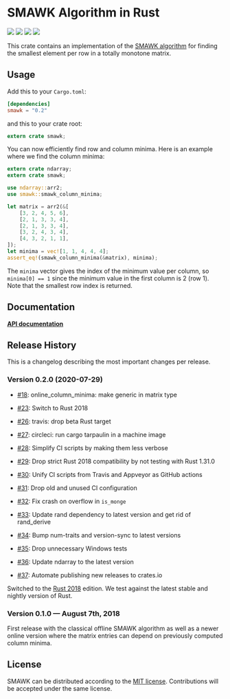 # SMAWK Algorithm in Rust

[![](https://github.com/mgeisler/smawk/workflows/build/badge.svg)][build-status]
[![](https://codecov.io/gh/mgeisler/smawk/branch/master/graph/badge.svg)][codecov]
[![](https://img.shields.io/crates/v/smawk.svg)][crates-io]
[![](https://docs.rs/smawk/badge.svg)][api-docs]

This crate contains an implementation of the [SMAWK algorithm][smawk]
for finding the smallest element per row in a totally monotone matrix.

## Usage

Add this to your `Cargo.toml`:
```toml
[dependencies]
smawk = "0.2"
```
and this to your crate root:
```rust
extern crate smawk;
```

You can now efficiently find row and column minima. Here is an example
where we find the column minima:

```rust
extern crate ndarray;
extern crate smawk;

use ndarray::arr2;
use smawk::smawk_column_minima;

let matrix = arr2(&[
    [3, 2, 4, 5, 6],
    [2, 1, 3, 3, 4],
    [2, 1, 3, 3, 4],
    [3, 2, 4, 3, 4],
    [4, 3, 2, 1, 1],
]);
let minima = vec![1, 1, 4, 4, 4];
assert_eq!(smawk_column_minima(&matrix), minima);
```

The `minima` vector gives the index of the minimum value per column,
so `minima[0] == 1` since the minimum value in the first column is 2
(row 1). Note that the smallest row index is returned.

## Documentation

**[API documentation][api-docs]**

## Release History

This is a changelog describing the most important changes per release.

### Version 0.2.0 (2020-07-29)

* [#18](https://github.com/mgeisler/smawk/pull/18): online_column_minima: make generic in matrix type

* [#23](https://github.com/mgeisler/smawk/pull/23): Switch to Rust 2018

* [#26](https://github.com/mgeisler/smawk/pull/26): travis: drop beta Rust target

* [#27](https://github.com/mgeisler/smawk/pull/27): circleci: run cargo tarpaulin in a machine image

* [#28](https://github.com/mgeisler/smawk/pull/28): Simplify CI scripts by making them less verbose

* [#29](https://github.com/mgeisler/smawk/pull/29): Drop strict Rust 2018 compatibility by not testing with Rust 1.31.0

* [#30](https://github.com/mgeisler/smawk/pull/30): Unify CI scripts from Travis and Appveyor as GitHub actions

* [#31](https://github.com/mgeisler/smawk/pull/31): Drop old and unused CI configuration

* [#32](https://github.com/mgeisler/smawk/pull/32): Fix crash on overflow in `is_monge`

* [#33](https://github.com/mgeisler/smawk/pull/33): Update rand dependency to latest version and get rid of rand_derive

* [#34](https://github.com/mgeisler/smawk/pull/34): Bump num-traits and version-sync to latest versions

* [#35](https://github.com/mgeisler/smawk/pull/35): Drop unnecessary Windows tests

* [#36](https://github.com/mgeisler/smawk/pull/36): Update ndarray to the latest version

* [#37](https://github.com/mgeisler/smawk/pull/37): Automate publishing new releases to crates.io

Switched to the [Rust 2018][rust-2018] edition. We test against the
latest stable and nightly version of Rust.

### Version 0.1.0 — August 7th, 2018

First release with the classical offline SMAWK algorithm as well as a
newer online version where the matrix entries can depend on previously
computed column minima.

## License

SMAWK can be distributed according to the [MIT license][mit].
Contributions will be accepted under the same license.

[build-status]: https://github.com/mgeisler/smawk/actions?query=workflow%3Abuild
[crates-io]: https://crates.io/crates/smawk
[codecov]: https://codecov.io/gh/mgeisler/smawk
[smawk]: https://en.wikipedia.org/wiki/SMAWK_algorithm
[api-docs]: https://docs.rs/smawk/
[rust-2018]: https://doc.rust-lang.org/edition-guide/rust-2018/
[mit]: LICENSE
